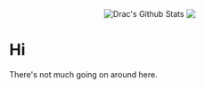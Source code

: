 <p align="center"><img align="center" src="https://github-readme-stats.vercel.app/api?username=DraconicDragon&include_all_commits=true&count_private=true&show_icons=true&line_height=20&title_color=116FFF&icon_color=223FFF&text_color=D3D3D3&bg_color=90,000000,130F40" alt="Drac's Github Stats">
<img align="center" src="https://github-readme-stats.vercel.app/api/top-langs/?username=DraconicDragon&layout=compact&&card_width=445&bg_color=90,130F40,000000&title_color=116FFF&text_color=FFFFFF&icon_color=FFFFFF"/></p>
<h1>Hi</h1>

There's not much going on around here.
